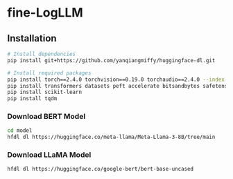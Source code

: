 # fine-LogLLM

## Installation

```bash
# Install dependencies
pip install git+https://github.com/yanqiangmiffy/huggingface-dl.git

# Install required packages
pip install torch==2.4.0 torchvision==0.19.0 torchaudio==2.4.0 --index-url https://download.pytorch.org/whl/cu121
pip install transformers datasets peft accelerate bitsandbytes safetensors
pip install scikit-learn
pip install tqdm
```
### Download BERT Model
```bash
cd model
hfdl dl https://huggingface.co/meta-llama/Meta-Llama-3-8B/tree/main
```

### Download LLaMA Model
```bash
hfdl dl https://huggingface.co/google-bert/bert-base-uncased
```